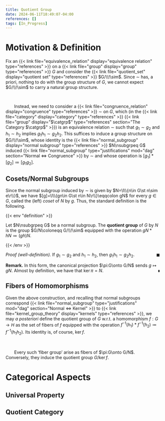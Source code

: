 ```yaml
---
title: Quotient Group
date: 2024-06-11T18:49:07-04:00
references: []
tags: [In_Progress]
---
```


# Motivation & Definition

Fix an {{< link file="equivalence_relation" display="equivalence relation" type="references" >}} on a {{< link file="group" display="group" type="references" >}} $G$ and consider the {{< link file="quotient_set" display="quotient set" type="references" >}} $G/\\!\sim$. Since $\sim$ has, a priori, nothing to do with the group structure of $G$, we cannot expect $G/\\!\sim$ to carry a natural group structure.

<br>

&emsp;&emsp;Instead, we need to consider a {{< link file="congruence_relation" display="congruence" type="references" >}} $\sim$ on $G$, which (in the {{< link file="category" display="category" type="references" >}} {{< link file="group" display="$\catgrp$" type="references" section="The Category $\catgrp$" >}}) is an equivalence relation $\sim$ such that $g_1\sim g_2$ and $h_1\sim h_2$ implies $g_1h_1\sim g_2h_2$. This suffices to induce a group structure on $G/\\!\sim$, whose identity is the {{< link file="normal_subgroup" display="normal subgroup" type="references" >}} $N\nsubgrpeq G$ induced {{< link file="normal_subgroup" type="justifications" mod="dag" section="Normal $\Leftrightarrow$ Congruence" >}} by $\sim$ and whose operation is $[g_1]\ast[g_2]\coloneqq[g_1g_2]$.

<div class="space"></div>

## Cosets/Normal Subgroups

Since the normal subgroup induced by $\sim$ is given by $N=\l\\{n\in G\st n\sim e\r\\}$, we have $[g]=\l\\{gn\in G\st n\in N\r\\}\eqqcolon gN$ for every $g\in G$, called the (left) *coset* of $N$ by $g$. Thus, the standard definition is the following.

{{< env "definition" >}}

Let $N\nsubgrpeq G$ be a normal subgroup. The **quotient group** of $G$ by $N$ is the group $G/N\coloneqq G/\\!\sim$ equipped with the operation $gN\ast hN\coloneqq(gh)N$.

{{< /env >}}

*Proof (well-definition).* If $g_1\sim g_2$ and $h_1\sim h_2$, then $g_1h_1\sim g_2h_2$.<span style="float:right;">$\blacksquare$</span>

<div class="space"></div>

**Remark.** In this form, the canonical projection $\pi:G\onto G/N$ sends $g\mapsto gN$. Almost by definition, we have that $\ker\pi=N$.<span style="float:right;">$\blacklozenge$</span>

<div class="space"></div>

## Fibers of Homomorphisms

Given the above construction, and recalling that normal subgroups correspond {{< link file="normal_subgroup" type="justifications" mod="dag" section="Normal $\Leftrightarrow$ Kernel" >}} to {{< link file="kernel_group_theory" display="kernels" type="references" >}}, we may *a posteriori* define the quotient group of $G$ w.r.t. a homomorphism $f:G\to H$ as the set of fibers of $f$ equipped with the operation $f^{-1}(h_1)\ast f^{-1}(h_2)\coloneqq f^{-1}(h_1h_2)$. Its identity is, of course, $\ker f$.

<br>

&emsp;&emsp;Every such ‘fiber group’ arise as fibers of $\pi:G\onto G/N$. Conversely, they induce the quotient group $G/\ker f$.

# Categorical Aspects

## Universal Property

<div class="space"></div>

## Quotient Category
